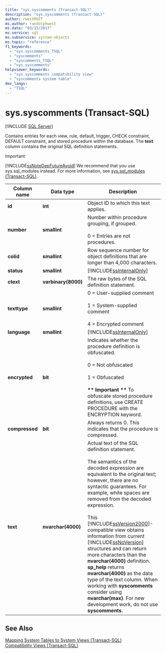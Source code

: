 ```yaml
---
title: "sys.syscomments (Transact-SQL)"
description: "sys.syscomments (Transact-SQL)"
author: rwestMSFT
ms.author: randolphwest
ms.date: "03/15/2017"
ms.service: sql
ms.subservice: system-objects
ms.topic: "reference"
f1_keywords:
  - "sys.syscomments_TSQL"
  - "syscomments"
  - "syscomments_TSQL"
  - "sys.syscomments"
helpviewer_keywords:
  - "sys.syscomments compatibility view"
  - "syscomments system table"
dev_langs:
  - "TSQL"
---
```

# sys.syscomments (Transact-SQL)
[!INCLUDE [SQL Server](../../includes/applies-to-version/sqlserver.md)]

  Contains entries for each view, rule, default, trigger, CHECK constraint, DEFAULT constraint, and stored procedure within the database. The **text** column contains the original SQL definition statements.  
  
> [!IMPORTANT]  
>  [!INCLUDE[ssNoteDepFutureAvoid](../../includes/ssnotedepfutureavoid-md.md)] We recommend that you use sys.sql_modules instead. For more information, see [sys.sql_modules &#40;Transact-SQL&#41;](../../relational-databases/system-catalog-views/sys-sql-modules-transact-sql.md).  
  
|Column name|Data type|Description|  
|-----------------|---------------|-----------------|  
|**id**|**int**|Object ID to which this text applies.|  
|**number**|**smallint**|Number within procedure grouping, if grouped.<br /><br /> 0 = Entries are not procedures.|  
|**colid**|**smallint**|Row sequence number for object definitions that are longer than 4,000 characters.|  
|**status**|**smallint**|[!INCLUDE[ssInternalOnly](../../includes/ssinternalonly-md.md)]|  
|**ctext**|**varbinary(8000)**|The raw bytes of the SQL definition statement.|  
|**texttype**|**smallint**|0 = User-supplied comment<br /><br /> 1 = System-supplied comment<br /><br /> 4 = Encrypted comment|  
|**language**|**smallint**|[!INCLUDE[ssInternalOnly](../../includes/ssinternalonly-md.md)]|  
|**encrypted**|**bit**|Indicates whether the procedure definition is obfuscated.<br /><br /> 0 = Not obfuscated<br /><br /> 1 = Obfuscated<br /><br /> **\*\* Important \*\*** To obfuscate stored procedure definitions, use CREATE PROCEDURE with the ENCRYPTION keyword.|  
|**compressed**|**bit**|Always returns 0. This indicates that the procedure is compressed.|  
|**text**|**nvarchar(4000)**|Actual text of the SQL definition statement.<br /><br /> The semantics of the decoded expression are equivalent to the original text; however, there are no syntactic guarantees. For example, white spaces are removed from the decoded expression.<br /><br /> This [!INCLUDE[ssVersion2000](../../includes/ssversion2000-md.md)]-compatible view obtains information from current [!INCLUDE[ssNoVersion](../../includes/ssnoversion-md.md)] structures and can return more characters than the **nvarchar(4000)** definition. **sp_help** returns **nvarchar(4000)** as the data type of the text column. When working with **syscomments** consider using **nvarchar(max)**. For new development work, do not use **syscomments**.|  
  
## See Also  
 [Mapping System Tables to System Views &#40;Transact-SQL&#41;](../../relational-databases/system-tables/mapping-system-tables-to-system-views-transact-sql.md)   
 [Compatibility Views &#40;Transact-SQL&#41;](~/relational-databases/system-compatibility-views/system-compatibility-views-transact-sql.md)  
  
  
